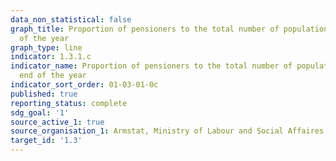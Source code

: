 ```yaml
---
data_non_statistical: false
graph_title: Proportion of pensioners to the total number of population at the end
  of the year
graph_type: line
indicator: 1.3.1.c
indicator_name: Proportion of pensioners to the total number of population at the
  end of the year
indicator_sort_order: 01-03-01-0c
published: true
reporting_status: complete
sdg_goal: '1'
source_active_1: true
source_organisation_1: Armstat, Ministry of Labour and Social Affaires of RA
target_id: '1.3'
---
```

